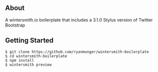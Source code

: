 ## About

A wintersmith.io boilerplate that includes a 3.1.0 Stylus version of Twitter Bootstrap

## Getting Started

    $ git clone https://github.com/ryanmunger/wintersmith-boilerplate
    $ cd wintersmith-boilerplate
    $ npm install
    $ wintersmith preview
